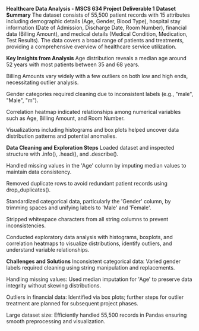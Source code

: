 **Healthcare Data Analysis - MSCS 634 Project Deliverable 1**
**Dataset Summary**
The dataset consists of 55,500 patient records with 15 attributes including demographic details (Age, Gender, Blood Type), hospital stay information (Date of Admission, Discharge Date, Room Number), financial data (Billing Amount), and medical details (Medical Condition, Medication, Test Results). The data covers a broad range of patients and treatments, providing a comprehensive overview of healthcare service utilization.

**Key Insights from Analysis**
Age distribution reveals a median age around 52 years with most patients between 35 and 68 years.

Billing Amounts vary widely with a few outliers on both low and high ends, necessitating outlier analysis.

Gender categories required cleaning due to inconsistent labels (e.g., "male", "Male", "m").

Correlation heatmap indicated relationships among numerical variables such as Age, Billing Amount, and Room Number.

Visualizations including histograms and box plots helped uncover data distribution patterns and potential anomalies.

**Data Cleaning and Exploration Steps**
Loaded dataset and inspected structure with .info(), .head(), and .describe().

Handled missing values in the 'Age' column by imputing median values to maintain data consistency.

Removed duplicate rows to avoid redundant patient records using drop_duplicates().

Standardized categorical data, particularly the 'Gender' column, by trimming spaces and unifying labels to 'Male' and 'Female'.

Stripped whitespace characters from all string columns to prevent inconsistencies.

Conducted exploratory data analysis with histograms, boxplots, and correlation heatmaps to visualize distributions, identify outliers, and understand variable relationships.

**Challenges and Solutions**
Inconsistent categorical data: Varied gender labels required cleaning using string manipulation and replacements.

Handling missing values: Used median imputation for 'Age' to preserve data integrity without skewing distributions.

Outliers in financial data: Identified via box plots; further steps for outlier treatment are planned for subsequent project phases.

Large dataset size: Efficiently handled 55,500 records in Pandas ensuring smooth preprocessing and visualization.
